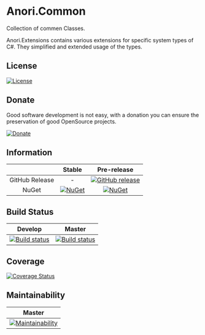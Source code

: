 # Anori.Common
Collection of commen Classes.

Anori.Extensions contains various extensions for specific system types of C#. They simplified and extended usage of the types.

## License

[![License](http://img.shields.io/:license-mit-blue.svg)](https://github.com/anorisoft/Anori.Extensions/blob/master/LICENSE)


## Donate

Good software development is not easy, with a donation you can ensure the preservation of good OpenSource projects.

[![Donate](https://img.shields.io/badge/donate-PayPal-yellow.svg)](https://www.paypal.me/AnoriSoft/10)

## Information

| | Stable | Pre-release |
|:--:|:--:|:--:|
|GitHub Release|-|[![GitHub release](https://img.shields.io/github/release/anorisoft/Anori.Extensions.svg)](https://github.com/anorisoft/Anori.Extensions/releases/latest)|
|NuGet|[![NuGet](https://img.shields.io/nuget/v/Anori.Extensions.svg)](https://www.nuget.org/packages/Anori.Extensions)|[![NuGet](https://img.shields.io/nuget/vpre/Anori.Extensions.svg)](https://www.nuget.org/packages/Anori.Extensions)|

## Build Status

|Develop|Master|
|:--:|:--:|
|[![Build status](https://ci.appveyor.com/api/projects/status/d6c2n49sol9mcl52/branch/develop?svg=true)](https://ci.appveyor.com/project/anorisoft/anori-extensions/branch/develop)|[![Build status](https://ci.appveyor.com/api/projects/status/d6c2n49sol9mcl52/branch/master?svg=true)](https://ci.appveyor.com/project/anorisoft/anori-extensions/branch/master)|

## Coverage

[![Coverage Status](https://coveralls.io/repos/github/cake-contrib/Cake.Issues.InspectCode/badge.svg?branch=develop)](https://coveralls.io/github/cake-contrib/Cake.Issues.InspectCode?branch=develop)

## Maintainability


|Master|
|:--:|
|[![Maintainability](https://api.codeclimate.com/v1/badges/04a0256f4a3d6fdf3d27/maintainability)](https://codeclimate.com/github/anorisoft/Anori.Extensions/maintainability)|
